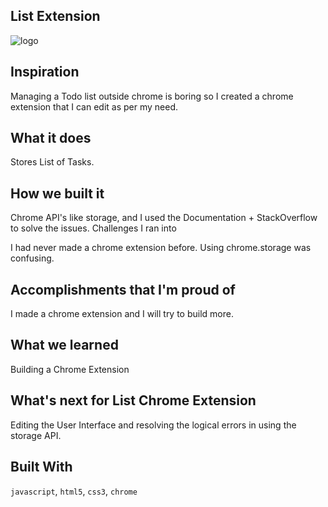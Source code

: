 ## List Extension
![logo](https://user-images.githubusercontent.com/75903092/148785891-21b55d8b-8dcc-42d8-a64e-6093f8e41870.png)
## Inspiration

Managing a Todo list outside chrome is boring so I created a chrome extension that I can edit as per my need.
## What it does

Stores List of Tasks.
## How we built it

Chrome API's like storage, and I used the Documentation + StackOverflow to solve the issues.
Challenges I ran into

I had never made a chrome extension before. Using chrome.storage was confusing.
## Accomplishments that I'm proud of

I made a chrome extension and I will try to build more.
## What we learned

Building a Chrome Extension
## What's next for List Chrome Extension

Editing the User Interface and resolving the logical errors in using the storage API.
## Built With
`javascript`, `html5`, `css3`, `chrome` 
